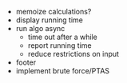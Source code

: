 - memoize calculations?
- display running time
- run algo async
  - time out after a while
  - report running time
  - reduce restrictions on input
- footer
- implement brute force/PTAS
